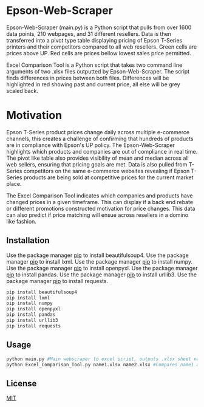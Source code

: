 # Epson-Web-Scraper

Epson-Web-Scraper (main.py) is a Python script that pulls from over 1600 data points, 210 webpages, and 31 different resellers. Data is then
transferred into a pivot type table displaying pricing of Epson T-Series printers and their competitors compared to all web resellers.
Green cells are prices above UP. Red cells are prices bellow lowest sales price permitted.

Excel Comparison Tool is a Python script that takes two command line arguments of two .xlsx files outputted by Epson-Web-Scraper. The
script finds differences in prices between both files. Differences will be highlighted in red showing past and current price, all else
will be grey scaled back.


# Motivation

Epson T-Series product prices change daily across multiple e-commerce channels, this creates a challenge of confirming that hundreds of products
are in compliance with Epson's UP policy. The Epson-Web-Scraper highlights which products and companies are out of compliance in real time.
The pivot like table also provides visibility of mean and median across all web sellers, ensuring that pricing goals are met. Data is also pulled
from T-Series competitors on the same e-commerce websites revealing if Epson T-Series products are being sold at competitive prices for the
current market place.

The Excel Comparison Tool indicates which companies and products have changed prices in a given timeframe. This can display if a back end rebate
or different promotions constructed motivation for price changes. This data can also predict if price matching will ensue across resellers in a
domino like fashion.  



## Installation

Use the package manager [pip](https://pypi.org/project/beautifulsoup4/) to install beautifulsoup4.
Use the package manager [pip](https://pypi.org/project/lxml/) to install lxml.
Use the package manager [pip](https://pypi.org/project/numpy/) to install numpy.
Use the package manager [pip](https://pypi.org/project/openpyxl/) to install openpyxl.
Use the package manager [pip](https://pypi.org/project/pandas/) to install pandas.
Use the package manager [pip](https://pypi.org/project/urllib3/) to install urllib3.
Use the package manager [pip](https://pypi.org/project/requests/) to install requests.

```bash
pip install beautifulsoup4
pip install lxml
pip install numpy
pip install openpyxl
pip install pandas
pip install urllib3
pip install requests
```

## Usage

```python
python main.py #Main webscraper to excel script, outputs .xlsx sheet named "final_output"
python Excel_Comparison_Tool.py name1.xlsx name2.xlsx #Compares name1 and name2 for differences, outputs name1_vs_name2.xlsx sheet
```


## License
[MIT](https://choosealicense.com/licenses/mit/)
